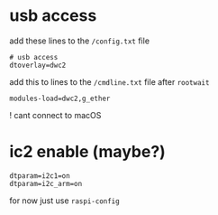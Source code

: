 # usb access

add these lines to the `/config.txt` file

```
# usb access
dtoverlay=dwc2
```

add this to lines to the `/cmdline.txt` file after `rootwait`

```
modules-load=dwc2,g_ether
```

! cant connect to macOS

# ic2 enable (maybe?)
```
dtparam=i2c1=on
dtparam=i2c_arm=on
```
for now just use `raspi-config`
